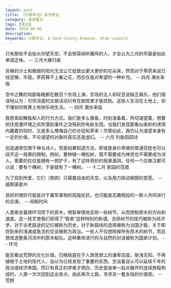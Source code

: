 ```yaml
---
layout: post
title: 《沙郡年记》读书笔记
category: 阅读笔记
tags: [笔记]
date: 2016-08-05
description:
keywords: 沙郡年记, A Sand County Almanac, Aldo Leopold
---
```


只有那些不会抬头仰望天空，不会侧耳倾听雁鸣的人，才会认为三月的早晨是如此单调乏味。
-- 三月大雁归来

贫瘠的沙土和微弱的阳光无法让它绽放出更大更好的花朵来，然而对于葶苈来说已经足够。毕竟。葶苈算不上春之花，而仅仅是对希望的一种补充。
-- 四月 潮水来临

空中之舞的戏剧每晚都在数百个农场上演，农场的主人却叹息说缺乏娱乐，他们错误地认为：可供消遣的文娱活动只有在剧院里才能找到。这些人生活在土地上，却不懂如何依靠土地快乐地生活。
-- 四月 潮水来临

我思索起鳟鱼和人的行为方式。我们是多么像鱼，时刻准备着，热切渴望着，想要抓住周遭环境之风吹落到事件之流殇到所有新东西。当我们发现那看似美妙的诱饵内藏着钓钩时，又是多么懊悔自己的仓促和草率！尽管如此，我仍认为渴望本身有一定的价值，不论渴望的对象时真实还是虚幻。
-- 六月 钓鱼田园诗

创造通常仅限于神与诗人，但是如果知道方法，即或是身价卑微的普通百姓也可以绕开这一规章的限制。例如，要种植一棵松树，既不需要成为神灵也不需要成为诗人，需要的仅仅是拥有一把铲子，有了这样奇妙的规章漏洞，任何一个庄稼汉都可以说：要有个棵树，于是就有了一棵树。
-- 十二月 家园的范围

为了找到所爱，它们（旅鸽）只需要自由的天空，以及用力挥动翅膀的意愿。
-- 威斯康星州

良好的嗜好可能是对于庸常事物的孤独反抗，也可能是志趣相投的一群人共同进行的合谋。
-- 闲暇时间

人类乘坐着顺环河而下的原木，明智审慎地去除一些树节，从而控制原木的方向和速度。这一技艺使我们获得了“智者”这种特别的称谓。去除树节的技巧被称为经济学，对于古老路途的记忆被称为历史，对于新路线的选择被称为治国才能，关于即将到来的浅滩或急流的交谈被称为政治。一些人不仅想除掉所有原木的树节，而且想改造整条河流中的原木船队。这种集体进行的与自然的对话被称为国家计划。
-- 环河

能否看出荒野的文化价值，归根结底在于人类思想上的谦卑态度。肤浅无知、不再植根于土地的现代人，自以为已经发现了重要的东西，空谈着自认可以延续千年的政治或经济帝国。而只有真正的学者才明白，历史是由单一起点展开的连续旅程构成的，人类一次次回到这出发点，由此再次上路，寻求另一套永恒的价值观。
-- 荒野

